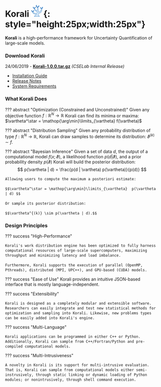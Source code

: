 # Korali  ![](images/templogo.png){: style="height:25px;width:25px"}

**Korali** is a high-performance framework for Uncertainty Quantification of large-scale models.

### **Download Korali**

24/06/2019 - [**Korali-1.0.0.tar.gz**](https://gitlab.ethz.ch/mavt-cse/korali-releases/raw/master/korali-1.0.0.tar.gz) *(CSELab Internal Release)*

 + [Installation Guide](releases/install.md)
 + [Release Notes](releases/notes.md)
 + [System Requirements](releases/requirements.md)

### **What Korali Does**

??? abstract "Optimization (Constrained and Unconstrained)"
	Given any objective function $f:\mathbb{R}^N\rightarrow\mathbb{R}$ Korali can find its minima or maxima: $\vartheta^\star = \mathop{\arg\min}\limits_{\vartheta}  f(\vartheta)$

??? abstract "Distribution Sampling"
	Given any probability distribution of type $f:\mathbb{R}^N\rightarrow\mathbb{R}$, Korali can draw samples to determine its distribution: $\vartheta^{(k)} \sim f.$

??? abstract "Bayesian Inference"
	Given a set of data $d$, the output of a computational model $f(x;\vartheta)$, a likelihood function $p(d|\vartheta)$, and a prior probability density $p(\vartheta)$ Korali will build the posterior distribution: $$ p(\vartheta | d)  =  \frac{p(d | \vartheta) p(\vartheta)}{p(d)} $$

	Allowing users to compute the maximum a posteriori estimate:

	$$\vartheta^\star = \mathop{\arg\min}\limits_{\vartheta}  p(\vartheta | d) $$

	Or sample its posterior distribution:

	$$\vartheta^{(k)} \sim p(\vartheta | d).$$

### **Design Principles**

??? success "High-Performance"

	Korali's work distribution engine has been optimized to fully harness computational resources of large-scale supercomputers, maximizing throughput and minimizing latency and load imbalance.
	
	Furthermore, Korali supports the execution of parallel (OpenMP, Pthreads), distributed (MPI, UPC++), and GPU-based (CUDA) models.
	
??? success "Ease of Use"
	Korali provides an intuitive JSON-based interface that is mostly language-independent.

??? success "Extensibility"

	Korali is designed as a completely modular and extensible software. Researchers can easily integrate and test new statistical methods for optimization and sampling into Korali. Likewise, new problems types can be easily added into Korali's engine.

??? success "Multi-Language"

	Korali applications can be programmed in either C++ or Python. Additionally, Korali can sample from C++/Fortran/Python and pre-compiled computational models.

??? success "Multi-Intrusiveness"

	A novelty in Korali is its support for multi-intrusive evaluation. That is, Korali can sample from computational models either semi-instrusively, through static linking or dynamic loading of Python modules; or nonintrusively, through shell command execution.